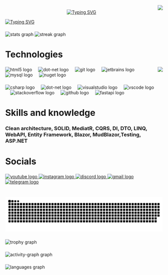 <img align="right" src="https://visitor-badge.laobi.icu/badge?page_id=Avazbek22.Avazbek22&left_text=Profile%20visitors"  />

<p align="center">
<a href="https://git.io/typing-svg"><img src="https://readme-typing-svg.herokuapp.com?font=Cascadia+code+Light&size=60&duration=4000&pause=1000&color=F70000&repeat=false&width=550&height=100&lines=Avazbek+Olimov" alt="Typing SVG" /></a>
</p>

<p align="left">
   <a href="https://git.io/typing-svg"><img src="https://readme-typing-svg.herokuapp.com?font=Cascadia+code+Light&size=40&duration=4000&pause=1000&color=42F7DD&width=700&height=100&lines=Junior+software+developer;Always+learning+new+things" alt="Typing SVG" /></a>
</p>

###

<div align="left">
  <img src="https://github-readme-stats.vercel.app/api?username=Avazbek22&hide_title=false&hide_rank=false&show_icons=true&include_all_commits=true&count_private=true&disable_animations=false&theme=radical&locale=en&hide_border=true&order=1" height="150" alt="stats graph"  />
  <img src="https://streak-stats.demolab.com?user=Avazbek22&locale=en&mode=daily&theme=radical&hide_border=true&border_radius=10&order=3" height="150" alt="streak graph"  />
</div>

###

<h1 align="left">Technologies</h1>

###

<img align="right" height="150" src="https://media.giphy.com/media/v1.Y2lkPTc5MGI3NjExYm05NXE0eWRtY2l5eDhsdnEyeGZxemxmNmdka3IyNW5renR0MjQ3aSZlcD12MV9naWZzX3NlYXJjaCZjdD1n/VTtANKl0beDFQRLDTh/giphy.gif"  />

###

<div align="left">
  <img src="https://img.shields.io/badge/HTML5-E34F26?logo=html5&logoColor=white&style=for-the-badge" height="30" alt="html5 logo"  />
  <img width="12" />
  <img src="https://img.shields.io/badge/.NET-512BD4?logo=dotnet&logoColor=white&style=for-the-badge" height="30" alt="dot-net logo"  />
  <img width="12" />
  <img src="https://img.shields.io/badge/Git-F05032?logo=git&logoColor=white&style=for-the-badge" height="30" alt="git logo"  />
  <img width="12" />
  <img src="https://img.shields.io/badge/JetBrains-000000?logo=jetbrains&logoColor=white&style=for-the-badge" height="30" alt="jetbrains logo"  />
  <img width="12" />
  <img src="https://img.shields.io/badge/MySQL-4479A1?logo=mysql&logoColor=white&style=for-the-badge" height="30" alt="mysql logo"  />
  <img width="12" />
  <img src="https://img.shields.io/badge/NuGet-004880?logo=nuget&logoColor=white&style=for-the-badge" height="30" alt="nuget logo"  />
</div>

###

<div align="left">
  <img src="https://skillicons.dev/icons?i=cs" height="40" alt="csharp logo"  />
  <img width="12" />
  <img src="https://skillicons.dev/icons?i=dotnet" height="40" alt="dot-net logo"  />
  <img width="12" />
  <img src="https://cdn.jsdelivr.net/gh/devicons/devicon/icons/visualstudio/visualstudio-plain.svg" height="40" alt="visualstudio logo"  />
  <img width="12" />
  <img src="https://cdn.jsdelivr.net/gh/devicons/devicon/icons/vscode/vscode-original.svg" height="40" alt="vscode logo"  />
  <img width="12" />
  <img src="https://skillicons.dev/icons?i=stackoverflow" height="40" alt="stackoverflow logo"  />
  <img width="12" />
  <img src="https://skillicons.dev/icons?i=github" height="40" alt="github logo"  />
  <img width="12" />
  <img src="https://skillicons.dev/icons?i=fastapi" height="40" alt="fastapi logo"  />
</div>

###

<div align="left">
</div>

###

<div align="left">
</div>

###

<h1 align="left">Skills and knowledge</h1>

###

<h3 align="left">Clean architecture, SOLID, MediatR, CQRS, DI, DTO, LINQ, WebAPI, Entity Framework, Blazor, MudBlazor,Testing, ASP.NET</h3>

###

<div align="left">
</div>

###

<div align="left">
</div>

###

<h1 align="left">Socials</h1>

###

<div align="left">
  <a href="https://www.youtube.com/@IT-Life" target="_blank">
    <img src="https://img.shields.io/static/v1?message=Youtube&logo=youtube&label=&color=FF0000&logoColor=white&labelColor=&style=for-the-badge" height="35" alt="youtube logo" />
  </a>
  <a href="https://www.instagram.com/avazbek_olimov_1722/" target="_blank">
    <img src="https://img.shields.io/static/v1?message=Instagram&logo=instagram&label=&color=E4405F&logoColor=white&labelColor=&style=for-the-badge" height="35" alt="instagram logo" />
  </a>
  <a href="https://discord.com/users/Avazbek22" target="_blank">
    <img src="https://img.shields.io/static/v1?message=Discord&logo=discord&label=&color=7289DA&logoColor=white&labelColor=&style=for-the-badge" height="35" alt="discord logo" />
  </a>
  <a href="mailto:avazbekolimov722@gmail.com" target="_blank">
    <img src="https://img.shields.io/static/v1?message=Gmail&logo=gmail&label=&color=D14836&logoColor=white&labelColor=&style=for-the-badge" height="35" alt="gmail logo" />
  </a>
  <a href="https://t.me/Avazbek22" target="_blank">
    <img src="https://img.shields.io/static/v1?message=Telegram&logo=telegram&label=&color=2CA5E0&logoColor=white&labelColor=&style=for-the-badge" height="35" alt="telegram logo" />
  </a>
</div>


###

<div align="left">
</div>

###

<br clear="both">

<picture>
  <source media="(prefers-color-scheme: dark)" srcset="https://raw.githubusercontent.com/Avazbek22/Avazbek22/output/github-snake-dark.svg" />
  <source media="(prefers-color-scheme: light)" srcset="https://raw.githubusercontent.com/Avazbek22/Avazbek22/output/github-snake.svg" />
  <img alt="github-snake" src="https://raw.githubusercontent.com/Avazbek22/Avazbek22/output/github-snake.svg" />
</picture>

###

<p align="left"></p>

###

<div align="left">
  <img src="https://github-profile-trophy.vercel.app?username=Avazbek22&theme=darkhub&column=-1&row=1&margin-w=8&margin-h=8&no-bg=false&no-frame=true&order=4" height="150" alt="trophy graph"  />
</div>

###

<p align="left"></p>

###

<div align="left">
  <img src="https://github-readme-activity-graph.vercel.app/graph?username=Avazbek22&radius=16&theme=react&area=true&order=5&hide_border=true" height="300" alt="activity-graph graph"  />
</div>

###

<div align="left">
  <img src="https://github-readme-stats.vercel.app/api/top-langs?username=Avazbek22&locale=en&hide_title=false&layout=compact&card_width=320&langs_count=5&theme=dracula&hide_border=false&order=2" height="150" alt="languages graph"  />
</div>

###
